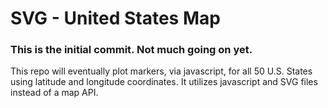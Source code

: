 # SVG  - United States Map

### This is the initial commit. Not much going on yet. 

This repo will eventually plot markers, via javascript, for all 50 U.S. States using latitude and longitude coordinates.  It utilizes javascript and SVG files instead of a map API.
